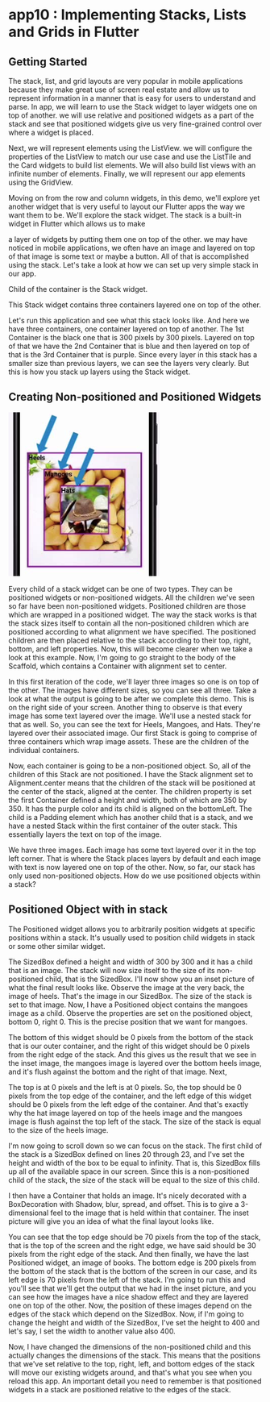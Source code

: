 # app10 : Implementing Stacks, Lists and Grids in Flutter

## Getting Started
The stack, list, and grid layouts are very popular in mobile applications because they make great use of screen real estate and allow us to represent information in a manner that is easy for users to understand and parse. In app, we will learn to use the Stack widget to layer widgets one on top of another. we will use relative and positioned widgets as a part of the stack and see that positioned widgets give us very fine-grained control over where a widget is placed. 

Next, we will represent elements using the ListView. we will configure the properties of the ListView to match our use case and use the ListTile and the Card widgets to build list elements. We will also build list views with an infinite number of elements. Finally, we will represent our app elements using the GridView.

Moving on from the row and column widgets, in this demo, we'll explore yet another widget that is very useful to layout our Flutter apps the way we want them to be. We'll explore the stack widget. The stack is a built-in widget in Flutter which allows us to make

a layer of widgets by putting them one on top of the other. we may have noticed in mobile applications, we often have an image and layered on top of that image is some text or maybe a button. All of that is accomplished using the stack. Let's take a look at how we can set up very simple stack in our app.

Child of the container is the Stack widget.

This Stack widget contains three containers layered one on top of the other. 

Let's run this application and see what this stack looks like. And here we have three containers, one container layered on top of another. The 1st Container is the black one that is 300 pixels by 300 pixels. Layered on top of that we have the 2nd Container that is blue and then layered on top of that is the 3rd Container that is purple. Since every layer in this stack has a smaller size than previous layers, we can see the layers very clearly. But this is how you stack up layers using the Stack widget.

## Creating Non-positioned and Positioned Widgets

![img.png](img.png)

Every child of a stack widget can be one of two types. They can be positioned widgets or non-positioned widgets. All the children we've seen so far have been non-positioned widgets. Positioned children are those which are wrapped in a positioned widget. The way the stack works is that the stack sizes itself to contain all the non-positioned children which are positioned according to what alignment we have specified. The positioned children are then placed relative to the stack according to their top, right, bottom, and left properties. Now, this will become clearer when we take a look at this example. Now, I'm going to go straight to the body of the Scaffold, which contains a Container with alignment set to center.

In this first iteration of the code, we'll layer three images so one is on top of the other. The images have different sizes, so you can see all three. Take a look at what the output is going to be after we complete this demo. This is on the right side of your screen. Another thing to observe is that every image has some text layered over the image. We'll use a nested stack for that as well. So, you can see the text for Heels, Mangoes, and Hats. They're layered over their associated image. Our first Stack is going to comprise of three containers which wrap image assets. These are the children of the individual containers.

Now, each container is going to be a non-positioned object. So, all of the children of this Stack are not positioned. I have the Stack alignment set to Alignment.center means that the children of the stack will be positioned at the center of the stack, aligned at the center. The children property is set the first Container defined a height and width, both of which are 350 by 350. It has the purple color and its child is aligned on the bottomLeft. The child is a Padding element which has another child that is a stack, and we have a nested Stack within the first container of the outer stack. This essentially layers the text on top of the image.

We have three images. Each image has some text layered over it in the top left corner. That is where the Stack places layers by default and each image with text is now layered one on top of the other. Now, so far, our stack has only used non-positioned objects. How do we use positioned objects within a stack? 

## Positioned Object with in stack

The Positioned widget allows you to arbitrarily position widgets at specific positions within a stack. It's usually used to position child widgets in stack or some other similar widget. 

The SizedBox defined a height and width of 300 by 300 and it has a child that is an image. The stack will now size itself to the size of its non-positioned child, that is the SizedBox. I'll now show you an inset picture of what the final result looks like. Observe the image at the very back, the image of heels. That's the image in our SizedBox. The size of the stack is set to that image. Now, I have a Positioned object contains the mangoes image as a child. Observe the properties are set on the positioned object, bottom 0, right 0. This is the precise position that we want for mangoes.

The bottom of this widget should be 0 pixels from the bottom of the stack that is our outer container, and the right of this widget should be 0 pixels from the right edge of the stack. And this gives us the result that we see in the inset image, the mangoes image is layered over the bottom heels image, and it's flush against the bottom and the right of that image. Next,

The top is at 0 pixels and the left is at 0 pixels. So, the top should be 0 pixels from the top edge of the container, and the left edge of this widget should be 0 pixels from the left edge of the container. And that's exactly why the hat image layered on top of the heels image and the mangoes image is flush against the top left of the stack. The size of the stack is equal to the size of the heels image.

I'm now going to scroll down so we can focus on the stack. The first child of the stack is a SizedBox defined on lines 20 through 23, and I've set the height and width of the box to be equal to infinity. That is, this SizedBox fills up all of the available space in our screen. Since this is a non-positioned child of the stack, the size of the stack will be equal to the size of this child.

I then have a Container that holds an image. It's nicely decorated with a BoxDecoration with Shadow, blur, spread, and offset. This is to give a 3-dimensional feel to the image that is held within that container. The inset picture will give you an idea of what the final layout looks like.

You can see that the top edge should be 70 pixels from the top of the stack, that is the top of the screen and the right edge, we have said should be 30 pixels from the right edge of the stack. And then finally, we have the last Positioned widget, an image of books. The bottom edge is 200 pixels from the bottom of the stack that is the bottom of the screen in our case, and its left edge is 70 pixels from the left of the stack. I'm going to run this and you'll see that we'll get the output that we had in the inset picture, and you can see how the images have a nice shadow effect and they are layered one on top of the other. Now, the position of these images depend on the edges of the stack which depend on the SizedBox. Now, if I'm going to change the height and width of the SizedBox, I've set the height to 400 and let's say, I set the width to another value also 400.

Now, I have changed the dimensions of the non-positioned child and this actually changes the dimensions of the stack. This means that the positions that we've set relative to the top, right, left, and bottom edges of the stack will move our existing widgets around, and that's what you see when you reload this app. An important detail you need to remember is that positioned widgets in a stack are positioned relative to the edges of the stack.